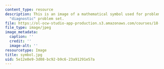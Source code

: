 ```yaml
---
content_type: resource
description: This is an image of a mathematical symbol used for problem set 0, the
  "diagnostic" problem set.
file: https://ol-ocw-studio-app-production.s3.amazonaws.com/courses/18-901-introduction-to-topology-fall-2004/5e12e0e93d08bc92b9c623a91291e57a_symbol.jpg
file_type: image/jpeg
image_metadata:
  caption: ''
  credit: ''
  image-alt: ''
resourcetype: Image
title: symbol.jpg
uid: 5e12e0e9-3d08-bc92-b9c6-23a91291e57a
---
```


